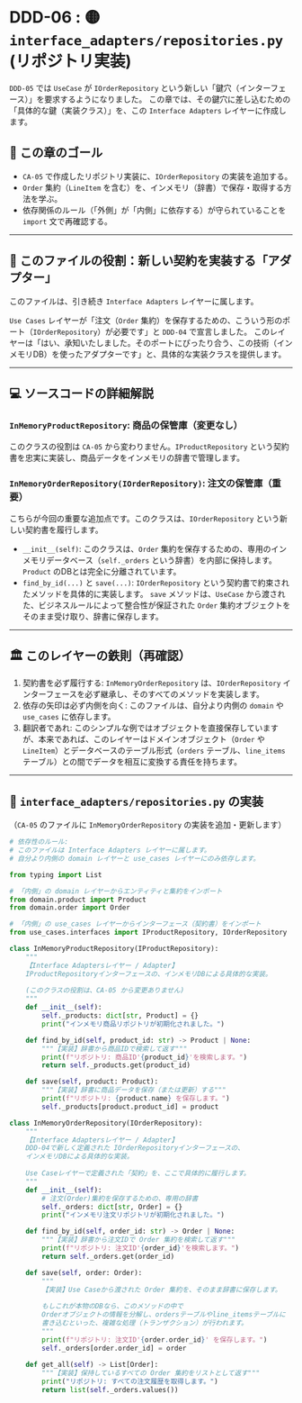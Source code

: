 # DDD-06 : 🟡 `interface_adapters/repositories.py` (リポジトリ実装)

`DDD-05` では `UseCase` が `IOrderRepository` という新しい「鍵穴（インターフェース）」を要求するようになりました。
この章では、その鍵穴に差し込むための「具体的な鍵（実装クラス）」を、この `Interface Adapters` レイヤーに作成します。

## 🎯 この章のゴール

  * `CA-05` で作成したリポジトリ実装に、`IOrderRepository` の実装を追加する。
  * `Order` 集約（`LineItem` を含む）を、インメモリ（辞書）で保存・取得する方法を学ぶ。
  * 依存関係のルール（「外側」が「内側」に依存する）が守られていることを `import` 文で再確認する。

-----

## 🔌 このファイルの役割：新しい契約を実装する「アダプター」

このファイルは、引き続き `Interface Adapters` レイヤーに属します。

`Use Cases` レイヤーが「注文（`Order` 集約）を保存するための、こういう形のポート（`IOrderRepository`）が必要です」と `DDD-04` で宣言しました。
このレイヤーは「はい、承知いたしました。そのポートにぴったり合う、この技術（インメモリDB）を使ったアダプターです」と、具体的な実装クラスを提供します。

-----

## 💻 ソースコードの詳細解説

### `InMemoryProductRepository`: 商品の保管庫（変更なし）

このクラスの役割は `CA-05` から変わりません。`IProductRepository` という契約書を忠実に実装し、商品データをインメモリの辞書で管理します。

### `InMemoryOrderRepository(IOrderRepository)`: 注文の保管庫（重要）

こちらが今回の重要な追加点です。このクラスは、`IOrderRepository` という新しい契約書を履行します。

  * `__init__(self)`: このクラスは、`Order` 集約を保存するための、専用のインメモリデータベース（`self._orders` という辞書）を内部に保持します。`Product` のDBとは完全に分離されています。
  * `find_by_id(...)` と `save(...)`:
    `IOrderRepository` という契約書で約束されたメソッドを具体的に実装します。
    `save` メソッドは、`UseCase` から渡された、ビジネスルールによって整合性が保証された `Order` 集約オブジェクトをそのまま受け取り、辞書に保存します。

-----

## 🏛️ このレイヤーの鉄則（再確認）

1.  契約書を必ず履行する: `InMemoryOrderRepository` は、`IOrderRepository` インターフェースを必ず継承し、そのすべてのメソッドを実装します。
2.  依存の矢印は必ず内側を向く: このファイルは、自分より内側の `domain` や `use_cases` に依存します。
3.  翻訳者であれ: このシンプルな例ではオブジェクトを直接保存していますが、本来であれば、このレイヤーはドメインオブジェクト（`Order` や `LineItem`）とデータベースのテーブル形式（`orders` テーブル、`line_items` テーブル）との間でデータを相互に変換する責任を持ちます。

-----

## 📄 `interface_adapters/repositories.py` の実装

（`CA-05` のファイルに `InMemoryOrderRepository` の実装を追加・更新します）

```python:interface_adapters/repositories.py
# 依存性のルール:
# このファイルは Interface Adapters レイヤーに属します。
# 自分より内側の domain レイヤーと use_cases レイヤーにのみ依存します。

from typing import List

# 「内側」の domain レイヤーからエンティティと集約をインポート
from domain.product import Product
from domain.order import Order

# 「内側」の use_cases レイヤーからインターフェース（契約書）をインポート
from use_cases.interfaces import IProductRepository, IOrderRepository

class InMemoryProductRepository(IProductRepository):
    """
    【Interface Adaptersレイヤー / Adapter】
    IProductRepositoryインターフェースの、インメモリDBによる具体的な実装。
    
    (このクラスの役割は、CA-05 から変更ありません)
    """
    def __init__(self):
        self._products: dict[str, Product] = {}
        print("インメモリ商品リポジトリが初期化されました。")

    def find_by_id(self, product_id: str) -> Product | None:
        """【実装】辞書から商品IDで検索して返す"""
        print(f"リポジトリ: 商品ID'{product_id}'を検索します。")
        return self._products.get(product_id)

    def save(self, product: Product):
        """【実装】辞書に商品データを保存（または更新）する"""
        print(f"リポジトリ: {product.name} を保存します。")
        self._products[product.product_id] = product

class InMemoryOrderRepository(IOrderRepository):
    """
    【Interface Adaptersレイヤー / Adapter】
    DDD-04で新しく定義された IOrderRepositoryインターフェースの、
    インメモリDBによる具体的な実装。
    
    Use Caseレイヤーで定義された「契約」を、ここで具体的に履行します。
    """
    def __init__(self):
        # 注文(Order)集約を保存するための、専用の辞書
        self._orders: dict[str, Order] = {}
        print("インメモリ注文リポジトリが初期化されました。")

    def find_by_id(self, order_id: str) -> Order | None:
        """【実装】辞書から注文IDで Order 集約を検索して返す"""
        print(f"リポジトリ: 注文ID'{order_id}'を検索します。")
        return self._orders.get(order_id)

    def save(self, order: Order):
        """
        【実装】Use Caseから渡された Order 集約を、そのまま辞書に保存します。
        
        もしこれが本物のDBなら、このメソッドの中で
        Orderオブジェクトの情報を分解し、ordersテーブルやline_itemsテーブルに
        書き込むといった、複雑な処理（トランザクション）が行われます。
        """
        print(f"リポジトリ: 注文ID'{order.order_id}' を保存します。")
        self._orders[order.order_id] = order
        
    def get_all(self) -> List[Order]:
        """【実装】保持しているすべての Order 集約をリストとして返す"""
        print("リポジトリ: すべての注文履歴を取得します。")
        return list(self._orders.values())
```